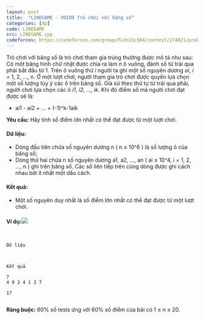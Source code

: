 ```yaml
---
layout: post
title:  "LINEGAME - VOI09 Trò chơi với băng số"
categories: [dp]
code: LINEGAME
src: LINEGAME.cpp
codeforces: https://codeforces.com/group/FLVn1Sc504/contest/274821/problem/K
---
```




  



Trò chơi với băng số là trò chơi tham gia trúng thưởng được mô tả như sau: Có một băng hình chữ nhật được chia ra làm _n_ ô vuông, đánh số từ trái qua phải bắt đầu từ 1. Trên ô vuông thứ _i_ người ta ghi một số nguyên dương _ai_, _i_ = 1, 2, ..., n. Ở một lượt chơi, người tham gia trò chơi được quyền lựa chọn một số lượng tùy ý các ô trên băng số. Giả sử theo thứ tự từ trái qua phải, người chơi lựa chọn các ô _i1_, _i2_, ..., _ik_. Khi đó điểm số mà người chơi đạt được sẽ là:

+ ai1 - ai2 + ... + (-1)^k-1aik

**Yêu cầu:** Hãy tính số điểm lớn nhất có thể đạt được từ một lượt chơi.

#### Dữ liệu:

+ Dòng đầu tiên chứa số nguyên dương n ( n ≤ 10^6 ) là số lượng ô của băng số;
+ Dòng thứ hai chứa n số nguyên dương a1, a2, ..., an ( ai ≤ 10^4, i = 1, 2, ..., n ) ghi trên băng số. Các số liên tiếp trên cùng dòng được ghi cách nhau bởi ít nhất một dấu cách.

#### Kết quả:

+ Một số nguyên duy nhất là số điểm lớn nhất có thể đạt được từ một lượt chơi.

#### Ví dụ:![](http://vn.spoj.com/content/LINEGAME.jpg)

```


Dữ liệu

 

Kết quả

7  
4 9 2 4 1 3 7

17


```

**Ràng buộc:** 60% số tests ứng với 60% số điểm của bài có 1 ≤ n ≤ 20.

<!--more-->

